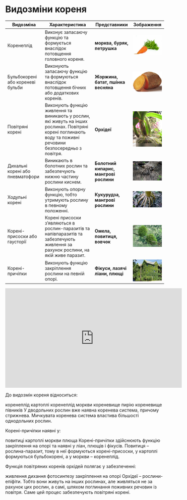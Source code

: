# Видозмiни кореня

| Видозмiна | Характеристика | Представники | Зображення |
| -- | --- | -- | --- |
| Коренеплід | Виконує запасаючу функцiю та формується внаслiдок потовщення головного кореня. | **морква, буряк, петрушка** | <img src="1.jpg" alt="Морква" width="205"> |
| Бульбокоренi або кореневi бульби | Виконують запасаючу функцiю та формуються внаслiдок потовщення бiчних або додаткових коренiв. | **Жоржина, батат, пшiнка весняна** | <img src="pic6_new.jpg" alt="Бульбокорені" width="205"> |
| Повiтрянi коренi | Виконують функцiю живлення та виникають у рослин, якi живуть на iнших рослинах. Повiтрянi коренi поглинають воду та поживнi речовини безпосередньо з повiтря. | **Орхiдеї** | <img src="pic7_0.jpg" alt="Орхідеї" width="205" > |
| Дихальнi коренi або пневматофори | Виникають в болотних рослин та забезпечують нижню частину рослини киснем. | **Болотний кипарис, мангровi рослини** | <img src="pic8_0.jpg" alt="Болотний кипарис" width="205" > |
| Ходульнi коренi | Виконують опорну функцiю, тобто утримують рослину в певному положеннi. | **Кукурудза, мангровi рослини** | <img src="pic9_0.jpg" alt="Ходульні корені" width="205" > |
| Коренi-присоски або гаусторiї | Коренi присоски з’являються в рослин-паразитiв та напiвпаразитiв та забезпечують живлення за рахунок рослини, на якiй живе паразит. | **Омела, повитиця, вовчок** | <img src="pic11_new.jpg" alt="Омела" width="205" > |
| Коренi-причiпки | Виконують функцiю закрiплення рослини на певнiй опорi. | **Фiкуси, лазячi лiани, плющi** |<img src="pic12_0.jpg" alt="Омела" width="205" > |

<div class="fluidMedia">
<iframe align="center" width="560" height="315" src="https://www.youtube.com/embed/Foj6jIDb5Ho" frameborder="0" allowfullscreen></iframe>
</div>
<div class="popup">
</div>


<quiz correctLabel="correct" incorrectLabel="incorrect" checkLabel="check">
    <question text="">
        <p>До видозмін кореня відноситься:</p>
        <answer>коренеплід картоплі</answer>
        <answer correct>коренеплід моркви </answer>
        <answer>кореневище пирію</answer>
        <answer>кореневище півників</answer>
        <explanation>
        У дводольних рослин вже наявна коренева система, причому стрижнева. Мичкувата коренева система властива більшості однодольних рослин.
        </explanation>
    </question>
    <question text="">
        <p>Корені-причіпки наявні у:</p>
        <answer>повитиці</answer>
        <answer>картоплі</answer>
        <answer>моркви</answer>
        <answer correct>плюща</answer>
        <explanation>
        Корені-причіпки здійснюють функцію закріплення на опорі та наявні у ліан, плющів і фікусів. Повитиця – рослина-паразит, тому в неї формуються корені-присоски, у картоплі формуються бульбокорені, а у моркви – коренеплід.
        </explanation>
    </question>
    <question text="">
        <p>Функція повітряних коренів орхідей полягає у забезпеченні:</p>
        <answer correct>живлення</answer>
        <answer>дихання</answer>
        <answer>фотосинтезу</answer>
        <answer>закріплення на опорі</answer>
        <explanation>
        Орхідеї – рослини-епіфіти. Тобто вони живуть на інших рослинах, але живляться не за рахунок цих рослин, а самі, шляхом поглинання поживних речовин із повітря. Саме цей процес забезпечують повітряні корені.
        </explanation>
    </question>
</quiz>